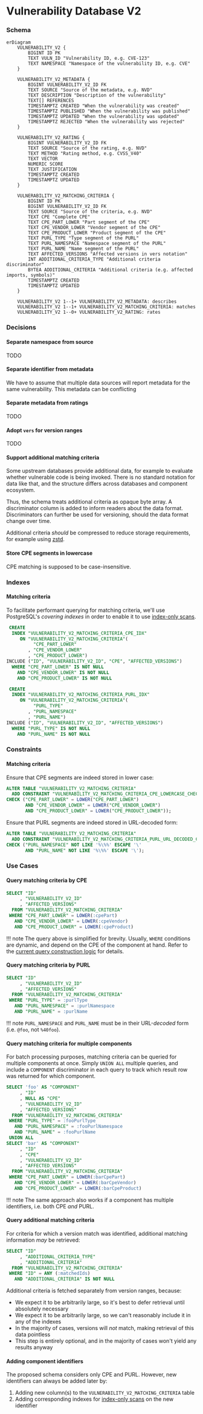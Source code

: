 # Vulnerability Database V2

### Schema

```mermaid
erDiagram
    VULNERABILITY_V2 {
        BIGINT ID PK
        TEXT VULN_ID "Vulnerability ID, e.g. CVE-123"
        TEXT NAMESPACE "Namespace of the vulnerability ID, e.g. CVE"
    }

    VULNERABILITY_V2_METADATA {
        BIGINT VULNERABILITY_V2_ID FK
        TEXT SOURCE "Source of the metadata, e.g. NVD"
        TEXT DESCRIPTION "Description of the vulnerability"
        TEXT[] REFERENCES
        TIMESTAMPTZ CREATED "When the vulnerability was created"
        TIMESTAMPTZ PUBLISHED "When the vulnerability was published"
        TIMESTAMPTZ UPDATED "When the vulnerability was updated"
        TIMESTAMPTZ REJECTED "When the vulnerability was rejected"
    }

    VULNERABILITY_V2_RATING {
        BIGINT VULNERABILITY_V2_ID FK
        TEXT SOURCE "Source of the rating, e.g. NVD"
        TEXT METHOD "Rating method, e.g. CVSS_V40"
        TEXT VECTOR
        NUMERIC SCORE
        TEXT JUSTIFICATION
        TIMESTAMPTZ CREATED
        TIMESTAMPTZ UPDATED
    }

    VULNERABILITY_V2_MATCHING_CRITERIA {
        BIGINT ID PK
        BIGINT VULNERABILITY_V2_ID FK
        TEXT SOURCE "Source of the criteria, e.g. NVD"
        TEXT CPE "Complete CPE"
        TEXT CPE_PART_LOWER "Part segment of the CPE"
        TEXT CPE_VENDOR_LOWER "Vendor segment of the CPE"
        TEXT CPE_PRODUCT_LOWER "Product segment of the CPE"
        TEXT PURL_TYPE "Type segment of the PURL"
        TEXT PURL_NAMESPACE "Namespace segment of the PURL"
        TEXT PURL_NAME "Name segment of the PURL"
        TEXT AFFECTED_VERSIONS "Affected versions in vers notation"
        INT ADDITIONAL_CRITERIA_TYPE "Additional criteria discriminator"
        BYTEA ADDITIONAL_CRITERIA "Additional criteria (e.g. affected imports, symbols)"
        TIMESTAMPTZ CREATED
        TIMESTAMPTZ UPDATED
    }

    VULNERABILITY_V2 1--1+ VULNERABILITY_V2_METADATA: describes
    VULNERABILITY_V2 1--1+ VULNERABILITY_V2_MATCHING_CRITERIA: matches
    VULNERABILITY_V2 1--0+ VULNERABILITY_V2_RATING: rates
```

### Decisions

#### Separate namespace from source

TODO

#### Separate identifier from metadata

We have to assume that multiple data sources will report metadata for the same vulnerability.
This metadata can be conflicting

#### Separate metadata from ratings

TODO

#### Adopt `vers` for version ranges

TODO

#### Support additional matching criteria

Some upstream databases provide additional data, for example to evaluate whether vulnerable code is being invoked.
There is no standard notation for data like that, and the structure differs across databases and component ecosystem.

Thus, the schema treats additional criteria as opaque byte array. A discriminator column is added to inform readers
about the data format. Discriminators can further be used for versioning, should the data format change over time.

Additional criteria *should* be compressed to reduce storage requirements, for example using [zstd].

#### Store CPE segments in lowercase

CPE matching is supposed to be case-insensitive. 

### Indexes

#### Matching criteria

To facilitate performant querying for matching criteria, we'll use PostgreSQL's *covering indexes*
in order to enable it to use [index-only scans].

```sql linenums="1"
 CREATE
  INDEX "VULNERABILITY_V2_MATCHING_CRITERIA_CPE_IDX"
     ON "VULNERABILITY_V2_MATCHING_CRITERIA"(
          "CPE_PART_LOWER"
        , "CPE_VENDOR_LOWER"
        , "CPE_PRODUCT_LOWER")
INCLUDE ("ID", "VULNERABILITY_V2_ID", "CPE", "AFFECTED_VERSIONS")
  WHERE "CPE_PART_LOWER" IS NOT NULL
    AND "CPE_VENDOR_LOWER" IS NOT NULL
    AND "CPE_PRODUCT_LOWER" IS NOT NULL
```

```sql linenums="1"
 CREATE
  INDEX "VULNERABILITY_V2_MATCHING_CRITERIA_PURL_IDX"
     ON "VULNERABILITY_V2_MATCHING_CRITERIA"(
          "PURL_TYPE"
        , "PURL_NAMESPACE"
        , "PURL_NAME")
INCLUDE ("ID", "VULNERABILITY_V2_ID", "AFFECTED_VERSIONS")
  WHERE "PURL_TYPE" IS NOT NULL
    AND "PURL_NAME" IS NOT NULL
```

### Constraints

#### Matching criteria

Ensure that CPE segments are indeed stored in lower case:

```sql
ALTER TABLE "VULNERABILITY_V2_MATCHING_CRITERIA"
  ADD CONSTRAINT "VULNERABILITY_V2_MATCHING_CRITERIA_CPE_LOWERCASE_CHECK"
CHECK ("CPE_PART_LOWER" = LOWER("CPE_PART_LOWER")
       AND "CPE_VENDOR_LOWER" = LOWER("CPE_VENDOR_LOWER")
       AND "CPE_PRODUCT_LOWER" = LOWER("CPE_PRODUCT_LOWER"));
```

Ensure that PURL segments are indeed stored in URL-decoded form:

```sql
ALTER TABLE "VULNERABILITY_V2_MATCHING_CRITERIA"
  ADD CONSTRAINT "VULNERABILITY_V2_MATCHING_CRITERIA_PURL_URL_DECODED_CHECK"
CHECK ("PURL_NAMESPACE" NOT LIKE '%\%%' ESCAPE '\'
       AND "PURL_NAME" NOT LIKE '%\%%' ESCAPE '\');
```

### Use Cases

#### Query matching criteria by CPE

```sql linenums="1"
SELECT "ID"
     , "VULNERABILITY_V2_ID"
     , "AFFECTED_VERSIONS"
  FROM "VULNERABILITY_V2_MATCHING_CRITERIA"
 WHERE "CPE_PART_LOWER" = LOWER(:cpePart)
   AND "CPE_VENDOR_LOWER" = LOWER(:cpeVendor)
   AND "CPE_PRODUCT_LOWER" = LOWER(:cpeProduct)
```

!!! note
    The query above is simplified for brevity. Usually, `WHERE` conditions are dynamic,
    and depend on the CPE of the component at hand. Refer to the [current query construction logic]
    for details.

#### Query matching criteria by PURL

```sql linenums="1"
SELECT "ID"
     , "VULNERABILITY_V2_ID"
     , "AFFECTED_VERSIONS"
  FROM "VULNERABILITY_V2_MATCHING_CRITERIA"
 WHERE "PURL_TYPE" = :purlType
   AND "PURL_NAMESPACE" = :purlNamespace
   AND "PURL_NAME" = :purlName
```

!!! note
    `PURL_NAMESPACE` and `PURL_NAME` must be in their URL-*decoded* form (i.e. `@foo`, not `%40foo`).

#### Query matching criteria for multiple components

For batch processing purposes, matching criteria can be queried for multiple components at once.
Simply `UNION ALL` multiple queries, and include a `COMPONENT` discriminator in each query to track
which result row was returned for which component.

```sql linenums="1"
SELECT 'foo' AS "COMPONENT"
     , "ID"
     , NULL AS "CPE"
     , "VULNERABILITY_V2_ID"
     , "AFFECTED_VERSIONS"
  FROM "VULNERABILITY_V2_MATCHING_CRITERIA"
 WHERE "PURL_TYPE" = :fooPurlType
   AND "PURL_NAMESPACE" = :fooPurlNamespace
   AND "PURL_NAME" = :fooPurlName
 UNION ALL
SELECT 'bar' AS "COMPONENT"
     , "ID"
     , "CPE"
     , "VULNERABILITY_V2_ID"
     , "AFFECTED_VERSIONS"
  FROM "VULNERABILITY_V2_MATCHING_CRITERIA"
 WHERE "CPE_PART_LOWER" = LOWER(:barCpePart)
   AND "CPE_VENDOR_LOWER" = LOWER(:barCpeVendor)
   AND "CPE_PRODUCT_LOWER" = LOWER(:barCpeProduct)
```

!!! note
    The same approach also works if a component has multiple identifiers, i.e. both CPE *and* PURL.

#### Query additional matching criteria

For criteria for which a version match was identified, additional matching information *may* be retrieved:

```sql linenums="1"
SELECT "ID"
     , "ADDITIONAL_CRITERIA_TYPE"
     , "ADDITIONAL_CRITERIA"
  FROM "VULNERABILITY_V2_MATCHING_CRITERIA"
 WHERE "ID" = ANY (:matchedIds)
   AND "ADDITIONAL_CRITERIA" IS NOT NULL
```

Additional criteria is fetched separately from version ranges, because:

* We expect it to be arbitrarily large, so it's best to defer retrieval until absolutely necessary
* We expect it to be arbitrarily large, so we can't reasonably include it in any of the indexes
* In the majority of cases, versions will *not* match, making retrieval of this data pointless
* This step is entirely optional, and in the majority of cases won't yield any results anyway

#### Adding component identifiers

The proposed schema considers only CPE and PURL. However, new identifiers can always be added later by:

1. Adding new column(s) to the `VULNERABILITY_V2_MATCHING_CRITERIA` table
2. Adding corresponding indexes for [index-only scans] on the new identifier

[current query construction logic]: https://github.com/DependencyTrack/hyades/blob/adfa1f247b33b48b31590403b344dd66ca62319d/commons-persistence/src/main/java/org/dependencytrack/persistence/repository/VulnerableSoftwareRepository.java#L41-L122
[index-only scans]: https://www.postgresql.org/docs/current/indexes-index-only-scans.html
[indexing expressions]: https://www.postgresql.org/docs/current/indexes-expressional.html
[zstd]: https://github.com/facebook/zstd